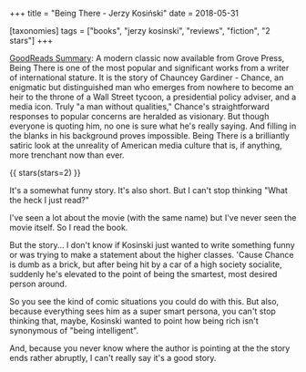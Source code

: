 +++
title = "Being There - Jerzy Kosiński"
date = 2018-05-31

[taxonomies]
tags = ["books", "jerzy kosinski", "reviews", "fiction", "2 stars"]
+++

[GoodReads Summary](https://www.goodreads.com/book/show/677877.Being_There):
A modern classic now available from Grove Press, Being There is one of the
most popular and significant works from a writer of international stature. It
is the story of Chauncey Gardiner - Chance, an enigmatic but distinguished man
who emerges from nowhere to become an heir to the throne of a Wall Street
tycoon, a presidential policy adviser, and a media icon. Truly "a man without
qualities," Chance's straightforward responses to popular concerns are
heralded as visionary. But though everyone is quoting him, no one is sure what
he's really saying. And filling in the blanks in his background proves
impossible. Being There is a brilliantly satiric look at the unreality of
American media culture that is, if anything, more trenchant now than ever.

<!-- more -->

{{ stars(stars=2) }}

It's a somewhat funny story. It's also short. But I can't stop thinking "What
the heck I just read?"

I've seen a lot about the movie (with the same name) but I've never seen the
movie itself. So I read the book.

But the story... I don't know if Kosinski just wanted to write something funny
or was trying to make a statement about the higher classes. 'Cause Chance is
dumb as a brick, but after being hit by a car of a high society socialite,
suddenly he's elevated to the point of being the smartest, most desired person
around.

So you see the kind of comic situations you could do with this. But also,
because everything sees him as a super smart persona, you can't stop thinking
that, maybe, Kosinski wanted to point how being rich isn't synonymous of
"being intelligent".

And, because you never know where the author is pointing at the the story ends
rather abruptly, I can't really say it's a good story.

